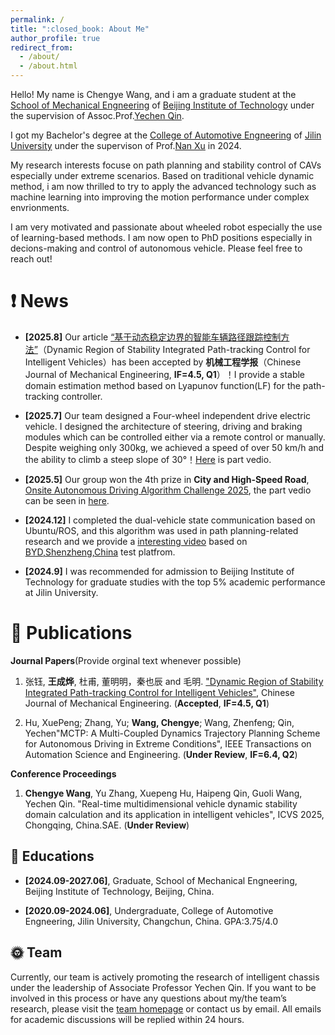 ```yaml
---
permalink: /
title: ":closed_book: About Me"
author_profile: true
redirect_from: 
  - /about/
  - /about.html
---
```

Hello! My name is Chengye Wang, and i am a graduate student at the [School of Mechanical Engneering](https://me.bit.edu.cn/) of 
[Beijing Institute of Technology](https://www.bit.edu.cn/) under the supervision of Assoc.Prof.[Yechen Qin](https://me.bit.edu.cn/szdw/jsml/jlgcx/zdyzskzyjs/sssds3/5ba2e729d2ac4afb866e576ffdd0c7c0.htm).

I got my Bachelor's degree at the [College of Automotive Engneering](https://auto.jlu.edu.cn/) of [Jilin University](https://www.jlu.edu.cn/) under the supervison of Prof.[Nan Xu](https://auto.jlu.edu.cn/info/1306/5519.htm) in 2024.

My research interests focuse on path planning and stability control of CAVs especially under extreme scenarios. Based on traditional vehicle dynamic method, i am now thrilled to try to apply the advanced technology such as machine learning into improving the motion performance under complex envrionments. 

I am very motivated and passionate about wheeled robot especially the use of learning-based methods. I am now open to PhD positions especially in decions-making and control of autonomous vehicle. Please feel free to reach out!

:exclamation: News
======
- **[2025.8]** Our article [“基于动态稳定边界的智能车辆路径跟踪控制方法”](https://leowang1820.github.io/files/2025-0035-revised.pdf)（Dynamic Region of Stability Integrated Path-tracking Control for Intelligent Vehicles）has been accepted by **机械工程学报**（Chinese Journal of Mechanical Engineering, **IF=4.5, Q1**）！I provide a stable domain estimation method based on Lyapunov function(LF) for the path-tracking controller.
  
- **[2025.7]** Our team designed a Four-wheel independent drive electric vehicle. I designed the architecture of steering, driving and braking modules which can be controlled either via a remote control or manually. Despite weighing only 300kg, we achieved a speed of over 50 km/h and the ability to climb a steep slope of 30°！[Here](https://youtu.be/5dhMFUSSkyM) is part vedio.
  
- **[2025.5]** Our group won the 4th prize in **City and High-Speed Road**, [Onsite Autonomous Driving Algorithm Challenge 2025](https://www.onsite.com.cn/#/dist/home), the part vedio can be seen in [here](https://github.com/Daigo111111/2-Onsite-). 

- **[2024.12]** I completed the dual-vehicle state communication based on Ubuntu/ROS, and this algorithm was used in path planning-related research and we provide a [interesting video](https://www.bilibili.com/video/BV1r8RqYJEyP/?vd_source=ae14150a937c3eb3565526f568721c64) based on [BYD,Shenzheng,China](https://www.byd.com/cn) test platfrom. 

- **[2024.9]** I was recommended for admission to Beijing Institute of Technology for graduate studies with the top 5% academic performance at Jilin University.

:rocket: Publications
======
**Journal Papers**(Provide orginal text whenever possible)

1. 张钰, **王成烨**, 杜甫, 董明明，秦也辰 and 毛明. ["Dynamic Region of Stability Integrated Path-tracking Control for Intelligent Vehicles"](https://leowang1820.github.io/files/2025-0035-revised.pdf), Chinese Journal of Mechanical Engineering. (**Accepted**, **IF=4.5, Q1**)

2. Hu, XuePeng; Zhang, Yu; **Wang, Chengye**; Wang, Zhenfeng; Qin, Yechen"MCTP: A Multi-Coupled Dynamics Trajectory Planning Scheme for Autonomous Driving in Extreme Conditions", IEEE Transactions on Automation Science and Engineering. (**Under Review**, **IF=6.4, Q2**)

**Conference Proceedings**

1. **Chengye Wang**, Yu Zhang, Xuepeng Hu, Haipeng Qin, Guoli Wang, Yechen Qin. "Real-time multidimensional vehicle dynamic stability domain calculation and its application in intelligent vehicles", ICVS 2025, Chongqing, China.SAE. (**Under Review**)

:open_book: Educations
------
- **[2024.09-2027.06]**, Graduate, School of Mechanical Engneering, Beijing Institute of Technology, Beijing, China. 
  
- **[2020.09-2024.06]**, Undergraduate, College of Automotive Engneering, Jilin University, Changchun, China. GPA:3.75/4.0


:sun_with_face: Team
------
Currently, our team is actively promoting the research of intelligent chassis under the leadership of Associate Professor Yechen Qin. If you want to be involved in this process or have any questions about my/the team’s research, please visit the [team homepage](https://me.bit.edu.cn/szdw/jsml/jlgcx/zdyzskzyjs/sssds3/5ba2e729d2ac4afb866e576ffdd0c7c0.htm) or contact us by email. All emails for academic discussions will be replied within 24 hours.
